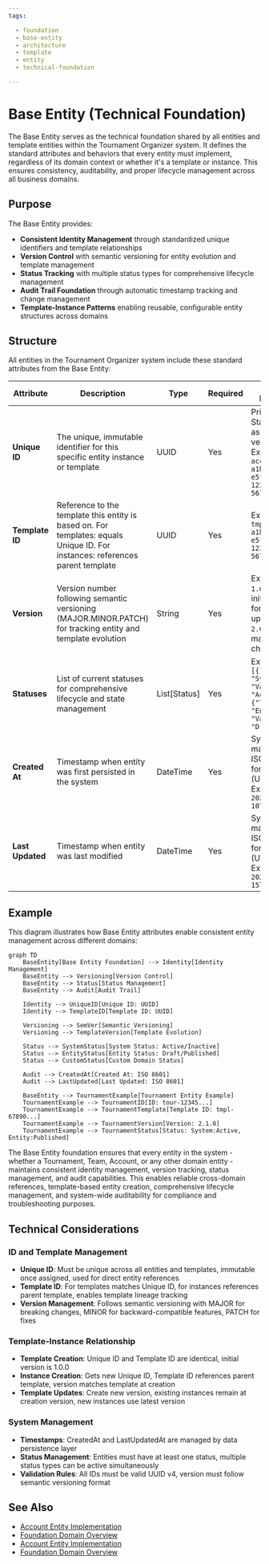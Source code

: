 ```yaml
---
tags:

  - foundation
  - base-entity
  - architecture
  - template
  - entity
  - technical-foundation

---
```


# Base Entity (Technical Foundation)

The Base Entity serves as the technical foundation shared by all entities and template entities within the Tournament Organizer system. It defines the standard attributes and behaviors that every entity must implement, regardless of its domain context or whether it's a template or instance. This ensures consistency, auditability, and proper lifecycle management across all business domains.

## Purpose

The Base Entity provides:

- **Consistent Identity Management** through standardized unique identifiers and template relationships
- **Version Control** with semantic versioning for entity evolution and template management
- **Status Tracking** with multiple status types for comprehensive lifecycle management
- **Audit Trail Foundation** through automatic timestamp tracking and change management
- **Template-Instance Patterns** enabling reusable, configurable entity structures across domains

## Structure

All entities in the Tournament Organizer system include these standard attributes from the Base Entity:

| Attribute | Description | Type | Required | Notes / Example |
|-----------|-------------|------|----------|-----------------|
| **Unique ID** | The unique, immutable identifier for this specific entity instance or template | UUID | Yes | Primary Key. Standardized as UUID version 4. Example: `acc-a1b2c3d4-e5f6-7890-1234-567890abcdef` |
| **Template ID** | Reference to the template this entity is based on. For templates: equals Unique ID. For instances: references parent template | UUID | Yes | Example: `tmpl-a1b2c3d4-e5f6-7890-1234-567890abcdef` |
| **Version** | Version number following semantic versioning (MAJOR.MINOR.PATCH) for tracking entity and template evolution | String | Yes | Example: `1.0.0` for initial, `1.1.0` for minor updates, `2.0.0` for major changes |
| **Statuses** | List of current statuses for comprehensive lifecycle and state management | List[Status] | Yes | Example: `[{"Type": "System", "Value": "Active"}, {"Type": "Entity", "Value": "Draft"}]` |
| **Created At** | Timestamp when entity was first persisted in the system | DateTime | Yes | System-managed. ISO 8601 format (UTC). Example: `2024-03-10T15:00:00Z` |
| **Last Updated** | Timestamp when entity was last modified | DateTime | Yes | System-managed. ISO 8601 format (UTC). Example: `2024-07-15T11:30:00Z` |

## Example

This diagram illustrates how Base Entity attributes enable consistent entity management across different domains:

```mermaid
graph TD
    BaseEntity[Base Entity Foundation] --> Identity[Identity Management]
    BaseEntity --> Versioning[Version Control]
    BaseEntity --> Status[Status Management]
    BaseEntity --> Audit[Audit Trail]

    Identity --> UniqueID[Unique ID: UUID]
    Identity --> TemplateID[Template ID: UUID]

    Versioning --> SemVer[Semantic Versioning]
    Versioning --> TemplateVersion[Template Evolution]

    Status --> SystemStatus[System Status: Active/Inactive]
    Status --> EntityStatus[Entity Status: Draft/Published]
    Status --> CustomStatus[Custom Domain Status]

    Audit --> CreatedAt[Created At: ISO 8601]
    Audit --> LastUpdated[Last Updated: ISO 8601]

    BaseEntity --> TournamentExample[Tournament Entity Example]
    TournamentExample --> TournamentID[ID: tour-12345...]
    TournamentExample --> TournamentTemplate[Template ID: tmpl-67890...]
    TournamentExample --> TournamentVersion[Version: 2.1.0]
    TournamentExample --> TournamentStatus[Status: System:Active, Entity:Published]
```

The Base Entity foundation ensures that every entity in the system - whether a Tournament, Team, Account, or any other domain entity - maintains consistent identity management, version tracking, status management, and audit capabilities. This enables reliable cross-domain references, template-based entity creation, comprehensive lifecycle management, and system-wide auditability for compliance and troubleshooting purposes.

## Technical Considerations

### ID and Template Management

- **Unique ID**: Must be unique across all entities and templates, immutable once assigned, used for direct entity references
- **Template ID**: For templates matches Unique ID, for instances references parent template, enables template lineage tracking
- **Version Management**: Follows semantic versioning with MAJOR for breaking changes, MINOR for backward-compatible features, PATCH for fixes

### Template-Instance Relationship

- **Template Creation**: Unique ID and Template ID are identical, initial version is 1.0.0
- **Instance Creation**: Gets new Unique ID, Template ID references parent template, version matches template at creation
- **Template Updates**: Create new version, existing instances remain at creation version, new instances use latest version

### System Management

- **Timestamps**: CreatedAt and LastUpdatedAt are managed by data persistence layer
- **Status Management**: Entities must have at least one status, multiple status types can be active simultaneously
- **Validation Rules**: All IDs must be valid UUID v4, version must follow semantic versioning format

## See Also

- [Account Entity Implementation](../identity/account/account.md)
- [Foundation Domain Overview](README.md)
- [Account Entity Implementation](../identity/account/account.md)
- [Foundation Domain Overview](README.md)
